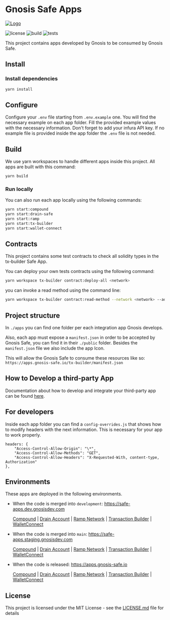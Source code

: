 # Gnosis Safe Apps

[![Logo](https://raw.githubusercontent.com/gnosis/safe-react-apps/main/assets/logo.png)](https://gnosis-safe.io/)

![license](https://img.shields.io/github/license/gnosis/safe-react-apps)
![build](https://img.shields.io/github/workflow/status/gnosis/safe-react-apps/Deploy%20safe%20apps/main)
![tests](https://img.shields.io/github/workflow/status/gnosis/safe-react-apps/Test/main?label=tests)

This project contains apps developed by Gnosis to be consumed by Gnosis Safe.

## Install

### Install dependencies

```bash
yarn install
```

## Configure

Configure your `.env` file starting from `.env.example` one. You will find the necessary example on each app folder. Fill the provided example values with the necessary information. Don't forget to add your infura API key.
If no example file is provided inside the app folder the `.env` file is not needed.

## Build

We use yarn workspaces to handle different apps inside this project. All apps are built with this command:

```bash
yarn build
```

### Run locally

You can also run each app locally using the following commands:

```bash
yarn start:compound
yarn start:drain-safe
yarn start:ramp
yarn start:tx-builder
yarn start:wallet-connect
```

## Contracts

This project contains some test contracts to check all solidity types in the tx-builder Safe App.

You can deploy your own tests contracts using the following command:

```bash
yarn workspace tx-builder contract:deploy-all <network>
```

you can invoke a read method using the command line:

```bash
yarn workspace tx-builder contract:read-method --network <network> --address <address> --method <method>
```

## Project structure

In `./apps` you can find one folder per each integration app Gnosis develops.

Also, each app must expose a `manifest.json` in order to be accepted by Gnosis Safe, you can find it in their `./public` folder. Besides the `manifest.json` file we also include the app Icon.

This will allow the Gnosis Safe to consume these resources like so: `https://apps.gnosis-safe.io/tx-builder/manifest.json`

## How to Develop a third-party App

Documentation about how to develop and integrate your third-party app can be found [here](https://docs.gnosis-safe.io/build/sdks/safe-apps).

## For developers

Inside each app folder you can find a `config-overrides.js` that shows how to modify headers with the next information. This is necessary for your app to work properly.

```
headers: {
    "Access-Control-Allow-Origin": "\*",
    "Access-Control-Allow-Methods": "GET",
    "Access-Control-Allow-Headers": "X-Requested-With, content-type, Authorization"
},
```

## Environments

These apps are deployed in the following environments.

- When the code is merged into `development`: https://safe-apps.dev.gnosisdev.com

  [Compound](https://safe-apps.dev.gnosisdev.com/compound)
  | [Drain Account](https://safe-apps.dev.gnosisdev.com/drain-safe)
  | [Ramp Network](https://safe-apps.dev.gnosisdev.com/ramp-network)
  | [Transaction Builder](https://safe-apps.dev.gnosisdev.com/tx-builder)
  | [WalletConnect](https://safe-apps.dev.gnosisdev.com/wallet-connect)

- When the code is merged into `main`: https://safe-apps.staging.gnosisdev.com

  [Compound](https://safe-apps.staging.gnosisdev.com/compound)
  | [Drain Account](https://safe-apps.staging.gnosisdev.com/drain-safe)
  | [Ramp Network](https://safe-apps.staging.gnosisdev.com/ramp-network)
  | [Transaction Builder](https://safe-apps.staging.gnosisdev.com/tx-builder)
  | [WalletConnect](https://safe-apps.staging.gnosisdev.com/wallet-connect)

- When the code is released: https://apps.gnosis-safe.io

  [Compound](https://apps.gnosis-safe.io/compound)
  | [Drain Account](https://apps.gnosis-safe.io/drain-safe)
  | [Ramp Network](https://apps.gnosis-safe.io/ramp-network)
  | [Transaction Builder](https://apps.gnosis-safe.io/tx-builder)
  | [WalletConnect](https://apps.gnosis-safe.io/wallet-connect)

## License

This project is licensed under the MIT License - see the [LICENSE.md](LICENSE.md) file for details
